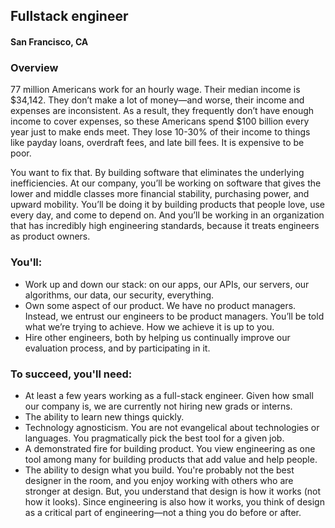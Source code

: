 ## Fullstack engineer
#### San Francisco, CA

### Overview
77 million Americans work for an hourly wage. Their median income is $34,142. They don’t make a lot of money—and worse, their income and expenses are inconsistent. As a result, they frequently don’t have enough income to cover expenses, so these Americans spend $100 billion every year just to make ends meet. They lose 10-30% of their income to things like payday loans, overdraft fees, and late bill fees. It is expensive to be poor.

You want to fix that. By building software that eliminates the underlying inefficiencies. At our company, you’ll be working on software that gives the lower and middle classes more financial stability, purchasing power, and upward mobility. You’ll be doing it by building products that people love, use every day, and come to depend on. And you’ll be working in an organization that has incredibly high engineering standards, because it treats engineers as product owners.

### You'll:
+	Work up and down our stack: on our apps, our APIs, our servers, our algorithms, our data, our security, everything.
+	Own some aspect of our product. We have no product managers. Instead, we entrust our engineers to be product managers. You’ll be told what we’re trying to achieve. How we achieve it is up to you.
+	Hire other engineers, both by helping us continually improve our evaluation process, and by participating in it.

### To succeed, you'll need:
+	At least a few years working as a full-stack engineer. Given how small our company is, we are currently not hiring new grads or interns.
+	The ability to learn new things quickly.
+	Technology agnosticism. You are not evangelical about technologies or languages. You pragmatically pick the best tool for a given job.
+	A demonstrated fire for building product. You view engineering as one tool among many for building products that add value and help people.
+	The ability to design what you build. You're probably not the best designer in the room, and you enjoy working with others who are stronger at design. But, you understand that design is how it works (not how it looks). Since engineering is also how it works, you think of design as a critical part of engineering—not a thing you do before or after.


